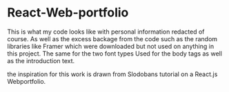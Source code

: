 # React-Web-portfolio

This is what my code looks like with personal information redacted of course. As well as the excess backage from the code such as the 
random libraries like Framer which were downloaded but not used on anything in this project. The same for the two font types Used for the 
body tags as well as the introduction text. 

the inspiration for this work is drawn from Slodobans tutorial on a React.js Webportfolio. 
